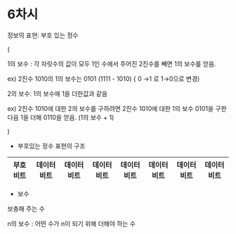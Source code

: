 # 6차시

정보의 표현: 부호 있는 정수

(

1의 보수 : 각 자릿수의 값이 모두 1인 수에서 주어진 2진수를 빼면 1의 보수를 얻음.

ex) 2진수 1010의 1의 보수는 0101 (1111 - 1010) { 0 →1 로 1→0으로 변경)

2의 보수: 1의 보수에 1을 더한값과 같음

ex) 2진수 1010에 대한 2의 보수를 구하려면 2진수 1010에 대한 1의 보수 0101을 구한 다음 1을 더해 0110을 얻음. (1의 보수 + 1)

)

- 부호있는 정수 표현의 구조

| 부호비트 | 데이터비트 | 데이터비트 | 데이터비트 | 데이터비트 | 데이터비트 | 데이터비트 | 데이터비트 |
| --- | --- | --- | --- | --- | --- | --- | --- |

- 보수

보충해 주는 수

n의 보수 : 어떤 수가 n이 되기 위해 더해야 하는 수